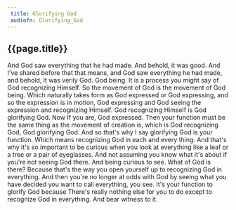 ```yaml
---
 title: Glorifying God
 audiofn: Glorifying_God
---
```


## {{page.title}}

And God saw everything that he had made. And behold, it was good. And
I've shared before that that means, and God saw everything he had made,
and behold, it was verily God. God being. It is a process you might say
of God recognizing Himself. So the movement of God is the movement of
God being. Which naturally takes form as God expressed or God
expressing, and so the expression is in motion, God expressing and God
seeing the expression and recognizing Himself. God recognizing Himself
is God glorifying God. Now If you are, God expressed. Then your function
must be the same thing as the movement of creation is, which is God
recognizing God, God glorifying God. And so that's why I say glorifying
God is your function. Which means recognizing God in each and every
thing. And that's why it's so important to be curious when you look at
everything like a leaf or a tree or a pair of eyeglasses. And not
assuming you know what it's about if you're not seeing God there. And
being curious to see. What of God is there? Because that's the way you
open yourself up to recognizing God in everything. And then you're no
longer at odds with God by seeing what you have decided you want to call
everything, you see. It's your function to glorify God because There's
really nothing else for you to do except to recognize God in everything.
And bear witness to it.

